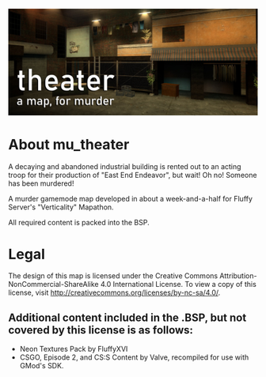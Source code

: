 ![img](publishing/banner.jpg)
# About mu_theater
A decaying and abandoned industrial building is rented out to an acting troop for their production of "East End Endeavor", but wait! Oh no! Someone has been murdered!

A murder gamemode map developed in about a week-and-a-half for Fluffy Server's "Verticality" Mapathon.

All required content is packed into the BSP.

# Legal
The design of this map is licensed under the Creative Commons Attribution-NonCommercial-ShareAlike 4.0 International License. To view a copy of this license, visit http://creativecommons.org/licenses/by-nc-sa/4.0/.

## Additional content included in the .BSP, but not covered by this license is as follows:
- Neon Textures Pack by FluffyXVI
- CSGO, Episode 2, and CS:S Content by Valve, recompiled for use with GMod's SDK.
